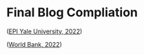 # Final Blog Compliation


([EPI Yale University, 2022](https://epi.yale.edu/downloads))

([World Bank, 2022](https://databank.worldbank.org/source/world-development-indicators#))




